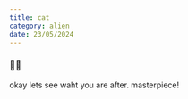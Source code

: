 ```yaml
---
title: cat
category: alien
date: 23/05/2024
---
```


### 🦄🪽

okay lets see waht you are after. masterpiece!